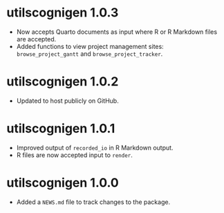 # utilscognigen 1.0.3

* Now accepts Quarto documents as input where R or R Markdown files are accepted.
* Added functions to view project management sites: `browse_project_gantt` and `browse_project_tracker`.

# utilscognigen 1.0.2

* Updated to host publicly on GitHub.

# utilscognigen 1.0.1

* Improved output of `recorded_io` in R Markdown output.
* R files are now accepted input to `render`.

# utilscognigen 1.0.0

* Added a `NEWS.md` file to track changes to the package.

